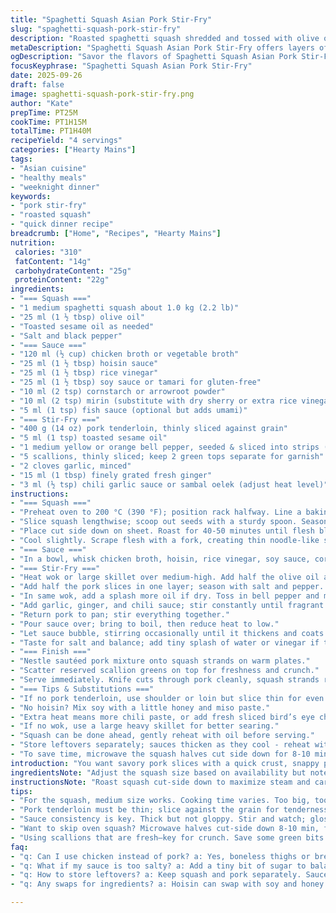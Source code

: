 ```yaml
---
title: "Spaghetti Squash Asian Pork Stir-Fry"
slug: "spaghetti-squash-pork-stir-fry"
description: "Roasted spaghetti squash shredded and tossed with olive oil and toasted sesame, topped with a quick pork stir-fry. The pork slices sear until caramelized; bell pepper and scallions sizzle alongside ginger and garlic. The sauce thickens to a glossy coating with hoisin, soy, rice vinegar, and chicken stock, slightly modified with fish sauce and mirin for depth. A hint of chili paste warms the dish without overpowering. Serve over fragrant strands of squash, garnished with reserved scallion greens for crunch. Balanced fat, umami, and sweetness — all visible cues and textures guide the timing and success. Simple swap ingredients stand ready if pantry is sparse or allergies strike."
metaDescription: "Spaghetti Squash Asian Pork Stir-Fry offers layers of flavor with tender pork and roasted squash, perfect for a satisfying meal that’s a twist on stir-fry."
ogDescription: "Savor the flavors of Spaghetti Squash Asian Pork Stir-Fry, a unique dish featuring juicy pork and roasted spaghetti squash for a fulfilling meal."
focusKeyphrase: "Spaghetti Squash Asian Pork Stir-Fry"
date: 2025-09-26
draft: false
image: spaghetti-squash-pork-stir-fry.png
author: "Kate"
prepTime: PT25M
cookTime: PT1H15M
totalTime: PT1H40M
recipeYield: "4 servings"
categories: ["Hearty Mains"]
tags:
- "Asian cuisine"
- "healthy meals"
- "weeknight dinner"
keywords:
- "pork stir-fry"
- "roasted squash"
- "quick dinner recipe"
breadcrumb: ["Home", "Recipes", "Hearty Mains"]
nutrition: 
 calories: "310"
 fatContent: "14g"
 carbohydrateContent: "25g"
 proteinContent: "22g"
ingredients:
- "=== Squash ==="
- "1 medium spaghetti squash about 1.0 kg (2.2 lb)"
- "25 ml (1 ½ tbsp) olive oil"
- "Toasted sesame oil as needed"
- "Salt and black pepper"
- "=== Sauce ==="
- "120 ml (½ cup) chicken broth or vegetable broth"
- "25 ml (1 ½ tbsp) hoisin sauce"
- "25 ml (1 ½ tbsp) rice vinegar"
- "25 ml (1 ½ tbsp) soy sauce or tamari for gluten-free"
- "10 ml (2 tsp) cornstarch or arrowroot powder"
- "10 ml (2 tsp) mirin (substitute with dry sherry or extra rice vinegar)"
- "5 ml (1 tsp) fish sauce (optional but adds umami)"
- "=== Stir-Fry ==="
- "400 g (14 oz) pork tenderloin, thinly sliced against grain"
- "5 ml (1 tsp) toasted sesame oil"
- "1 medium yellow or orange bell pepper, seeded & sliced into strips (replace red pepper)"
- "5 scallions, thinly sliced; keep 2 green tops separate for garnish"
- "2 cloves garlic, minced"
- "15 ml (1 tbsp) finely grated fresh ginger"
- "3 ml (½ tsp) chili garlic sauce or sambal oelek (adjust heat level)"
instructions:
- "=== Squash ==="
- "Preheat oven to 200 °C (390 °F); position rack halfway. Line a baking sheet with parchment."
- "Slice squash lengthwise; scoop out seeds with a sturdy spoon. Season cut sides with salt and pepper."
- "Place cut side down on sheet. Roast for 40-50 minutes until flesh blisters and a knife slides in easily."
- "Cool slightly. Scrape flesh with a fork, creating thin noodle-like strands. Toss immediately with olive oil and a few drops toasted sesame oil, season lightly with salt and pepper. Keep warm."
- "=== Sauce ==="
- "In a bowl, whisk chicken broth, hoisin, rice vinegar, soy sauce, cornstarch, mirin, and fish sauce until smooth. Set aside."
- "=== Stir-Fry ==="
- "Heat wok or large skillet over medium-high. Add half the olive oil and half the toasted sesame oil."
- "Add half the pork slices in one layer; season with salt and pepper. Let pork sear without moving for 1-2 minutes until edges start caramelizing, then flip, cook another 1-2 minutes until just cooked through. Remove and rest on plate. Repeat with remaining pork."
- "In same wok, add a splash more oil if dry. Toss in bell pepper and most of the scallion whites. Stir-fry until vibrant and slightly softened, about 3 minutes."
- "Add garlic, ginger, and chili sauce; stir constantly until fragrant - 30 seconds to 1 minute. Avoid burning garlic - lowers flavor drastically."
- "Return pork to pan; stir everything together."
- "Pour sauce over; bring to boil, then reduce heat to low."
- "Let sauce bubble, stirring occasionally until it thickens and coats meat and vegetables, about 2-3 minutes. Should look glossy and clingy, not watery."
- "Taste for salt and balance; add tiny splash of water or vinegar if too thick or intense."
- "=== Finish ==="
- "Nestle sautéed pork mixture onto squash strands on warm plates."
- "Scatter reserved scallion greens on top for freshness and crunch."
- "Serve immediately. Knife cuts through pork cleanly, squash strands retain slight bite."
- "=== Tips & Substitutions ==="
- "If no pork tenderloin, use shoulder or loin but slice thin for even cooking."
- "No hoisin? Mix soy with a little honey and miso paste."
- "Extra heat means more chili paste, or add fresh sliced bird’s eye chilies."
- "If no wok, use a large heavy skillet for better searing."
- "Squash can be done ahead, gently reheat with oil before serving."
- "Store leftovers separately; sauces thicken as they cool - reheat with splash broth."
- "To save time, microwave the squash halves cut side down for 8-10 minutes, then finish in oven 15-20 minutes to add roasted flavor."
introduction: "You want savory pork slices with a quick crust, snappy peppers, and aromatics screaming ginger and garlic. The squash isn’t just a side but a bed of delicate noodles, light, slightly sweet, roasted to soften but shouldn’t melt to mush. Watch for that glossy sheen in the sauce — sign the starch kicked in, thick enough to cling, not puddle. Scallions reserved for a fresh, sharp hit at finish; crucial. Managing heat, timing, and layering here isn't fancy- it's the way to avoid dry pork, bitter garlic, soggy squash. Expect caramelization sounds, aromatic bursts, and a scatter of fresh crunch to close. Mild chili cuts through sweetness, keep balanced. Simple swaps like fish sauce and mirin kick flavor depth when you lack certain bottles."
ingredientsNote: "Adjust the squash size based on availability but note the cooking time will scale. Roasted over microwaved if rushed, but never steamed. Olive oil carries the roasted squash richness; sesame adds toastiness, use cautiously to avoid bitterness. Sauce ingredients are flexible; hoisin can be swapped for a combo of soy and a touch of honey or miso to replicate its sweetness and umami. Fish sauce optional but recommend; an ingredient store-bought alternatives often lack. Ginger and garlic balance heat and aromatics, always fresh for pungency. Avoid dried powders here. Pork tenderloin ensures tenderness and cooks quickly; thicker cuts need longer and risk dry edges. Bell peppers add color and sweetness, any color but red or orange preferred over green to avoid bitterness. Scallions are key for texture contrast—both white and green parts used strategically."
instructionsNote: "Roast squash cut-side down to maximize steam and caramelization on the skin side - ensures strands come out moist without drying. Use a sharp knife and sturdy spoon to remove seeds cleanly, avoids fibrous mess. When searing pork, let it sit undisturbed to brown properly; flipping too soon steals that crust. Stir-fry aromatics quickly at high heat to keep garlic and ginger from burning — burnt garlic tastes acrid and ruins the dish. Sauce thickens fast once added; keep stirring and watch the texture, pulling off heat prevents it from getting gluey. Resting cooked pork off heat retains juiciness. Combining hot pork with cooling squash just before service keeps noodles from getting mushy. Garnish last-second or avoid sogginess. Timing and layering flavors is key - do not overcrowd pan at any stage for proper sear and stir-fry. Serve immediately for best texture contrast."
tips:
- "For the squash, medium size works. Cooking time varies. Too big, too long. Squash should have a slight bounce when pressed. Right balance — fork on flesh shows readiness."
- "Pork tenderloin must be thin; slice against the grain for tenderness. Sear properly, no overcrowding. Gives that nice brown caramelization. Let edges brown without fussing."
- "Sauce consistency is key. Thick but not gloppy. Stir and watch; glossy is good. If it's too thick, splash in some broth or water. Testing flavor balance? Always adjust!"
- "Want to skip oven squash? Microwave halves cut-side down 8-10 min, finish in oven if you need that roasted flavor. Makes the process faster without losing taste."
- "Using scallions that are fresh—key for crunch. Save some green bits for the finish. Timing is essential. Last-minute garnish prevents sogginess in textures."
faq:
- "q: Can I use chicken instead of pork? a: Yes, boneless thighs or breasts work well. Slice thin. Same cooking process. Sear then stir-fry."
- "q: What if my sauce is too salty? a: Add a tiny bit of sugar to balance. Vinegar adds brightness too. Bringing it down happens quickly with the right touch."
- "q: How to store leftovers? a: Keep squash and pork separately. Sauces thicken when cooled. Reheat gently, adding a broth splash to loosen it up again."
- "q: Any swaps for ingredients? a: Hoisin can swap with soy and honey. For bell peppers, use what’s available—other colors add sweetness but avoid bitterness."

---
```

